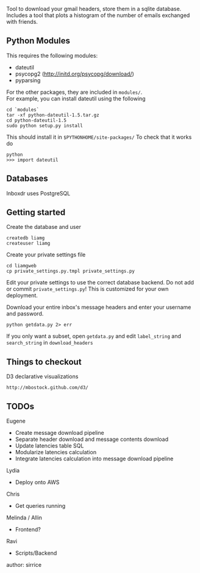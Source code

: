 Tool to download your gmail headers, store them in a sqlite database.  Includes
a tool that plots a histogram of the number of emails exchanged with friends.

Python Modules
--------
 
This requires the following modules:

 - dateutil
 - psycopg2 (http://initd.org/psycopg/download/)
 - pyparsing

For the other packages, they are included in `modules/`.  
For example, you can install dateutil using the following

    cd `modules`
    tar -xf python-dateutil-1.5.tar.gz
    cd python-dateutil-1.5
    sudo python setup.py install

This should install it in `$PYTHONHOME/site-packages/`
To check that it works do

    python
    >>> import dateutil    

Databases
-------

Inboxdr uses PostgreSQL


Getting started
------------

Create the database and user

    createdb liamg
    createuser liamg

Create your private settings file

    cd liamgweb
    cp private_settings.py.tmpl private_settings.py

Edit your private settings to use the correct database backend.  Do not add or commit
`private_settings.py`!  This is customized for your own deployment.

Download your entire inbox's message headers and enter your username and password.

    python getdata.py 2> err

If you only want a subset, open `getdata.py` and edit `label_string` 
and `search_string` in `download_headers`



Things to checkout
-----------------

D3 declarative visualizations

    http://mbostock.github.com/d3/


TODOs
--------------

Eugene

 * Create message download pipeline
 * Separate header download and message contents download
 * Update latencies table SQL
 * Modularize latencies calculation
 * Integrate latencies calculation into message download pipeline

Lydia 

 * Deploy onto AWS

Chris

 * Get queries running

Melinda / Allin

 * Frontend?

Ravi

 * Scripts/Backend

author: sirrice